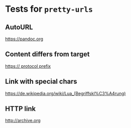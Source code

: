# Tests for `pretty-urls`

## AutoURL

<https://pandoc.org>

## Content differs from target

[https:// protocol prefix](https://en.wikipedia.org/wiki/HTTPS)

## Link with special chars

<https://de.wikipedia.org/wiki/Lua_(Begriffskl%C3%A4rung)>

## HTTP link

<http://archive.org>
